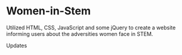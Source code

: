 # Women-in-Stem

Utilized HTML, CSS, JavaScript and some jQuery to create a website informing users about the adversities
women face in STEM. 

Updates